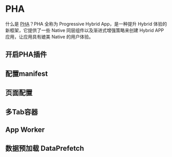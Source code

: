 # PHA

什么是 <a href='https://pha.alibaba-inc.com/docs/guide/about-pha/'>PHA</a>？PHA 全称为 Progressive Hybrid App，是一种提升 Hybrid 体验的新框架，它提供了一些 Native 同层组件以及渐进式增强策略来创建 Hybrid APP 应用，让应用具有媲美 Native 的用户体验。

## 开启PHA插件

## 配置manifest

## 页面配置

## 多Tab容器

## App Worker

## 数据预加载 DataPrefetch